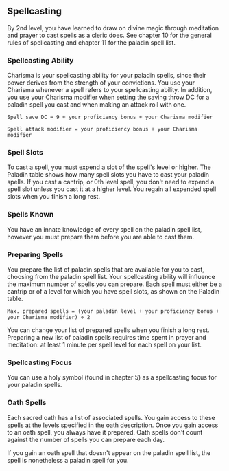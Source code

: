 ## Spellcasting
By 2nd level, you have learned to draw on divine magic through meditation and prayer to cast spells as a cleric does. See chapter 10 for the general rules of spellcasting and chapter 11 for the paladin spell list.

### Spellcasting Ability
Charisma is your spellcasting ability for your paladin spells, since their power derives from the strength of your convictions. You use your Charisma whenever a spell refers to your spellcasting ability. In addition, you use your Charisma modifier when setting the saving throw DC for a paladin spell you cast and when making an attack roll with one.

`Spell save DC = 9 + your proficiency bonus + your Charisma modifier`

`Spell attack modifier = your proficiency bonus + your Charisma modifier`

### Spell Slots
To cast a spell, you must expend a slot of the spell's level or higher. The Paladin table shows how many spell slots you have to cast your paladin spells. If you cast a cantrip, or 0th level spell, you don't need to expend a spell slot unless you cast it at a higher level. You regain all expended spell slots when you finish a long rest.

### Spells Known
You have an innate knowledge of every spell on the paladin spell list, however you must prepare them before you are able to cast them.

### Preparing Spells
You prepare the list of paladin spells that are available for you to cast, choosing from the paladin spell list. Your spellcasting ability will influence the maximum number of spells you can prepare. Each spell must either be a cantrip or of a level for which you have spell slots, as shown on the Paladin table.

`Max. prepared spells = (your paladin level + your proficiency bonus + your Charisma modifier) ÷ 2`

You can change your list of prepared spells when you finish a long rest. Preparing a new list of paladin spells requires time spent in prayer and meditation: at least 1 minute per spell level for each spell on your list.

### Spellcasting Focus
You can use a holy symbol (found in chapter 5) as a spellcasting focus for your paladin spells.

### Oath Spells
Each sacred oath has a list of associated spells. You gain access to these spells at the levels specified in the oath description. Once you gain access to an oath spell, you always have it prepared. Oath spells don't count against the number of spells you can prepare each day.

If you gain an oath spell that doesn't appear on the paladin spell list, the spell is nonetheless a paladin spell for you.
